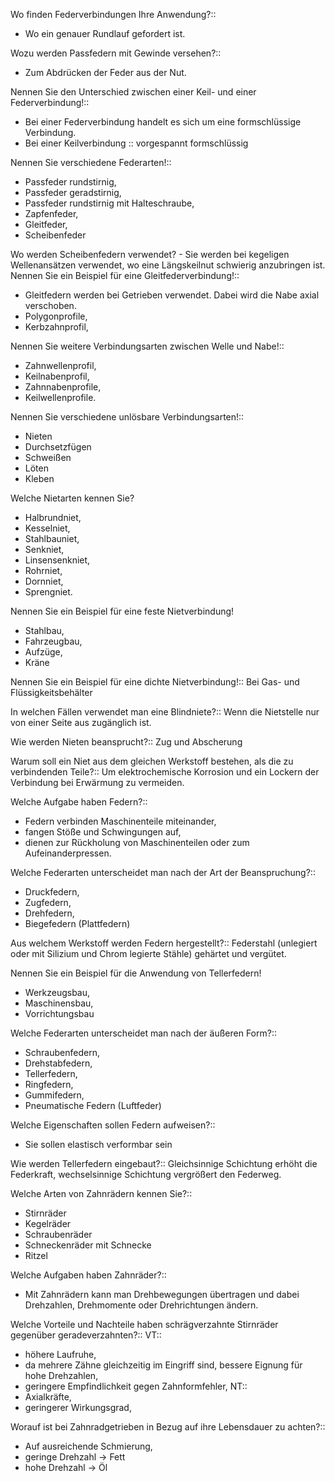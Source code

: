 Wo finden Federverbindungen Ihre Anwendung?::
- Wo ein genauer Rundlauf gefordert ist.

Wozu werden Passfedern mit Gewinde versehen?::
- Zum Abdrücken der Feder aus der Nut.

Nennen Sie den Unterschied zwischen einer Keil- und einer Federverbindung!:: 
- Bei einer Federverbindung handelt es sich um eine formschlüssige Verbindung.
- Bei einer Keilverbindung :: vorgespannt formschlüssig

Nennen Sie verschiedene Federarten!::
- Passfeder rundstirnig,
- Passfeder geradstirnig,
- Passfeder rundstirnig mit Halteschraube,
- Zapfenfeder,
- Gleitfeder,
- Scheibenfeder

Wo werden Scheibenfedern verwendet? - Sie werden bei kegeligen Wellenansätzen verwendet, wo eine Längskeilnut schwierig anzubringen ist. Nennen Sie ein Beispiel für eine Gleitfederverbindung!::
- Gleitfedern werden bei Getrieben verwendet. Dabei wird die Nabe axial verschoben.
- Polygonprofile,
- Kerbzahnprofil,
     
Nennen Sie weitere Verbindungsarten zwischen Welle und Nabe!::
- Zahnwellenprofil,
- Keilnabenprofil,
- Zahnnabenprofile,
- Keilwellenprofile.

Nennen Sie verschiedene unlösbare Verbindungsarten!::
- Nieten
- Durchsetzfügen
- Schweißen
- Löten
- Kleben

Welche Nietarten kennen Sie?
- Halbrundniet,
- Kesselniet,
- Stahlbauniet,
- Senkniet,
- Linsensenkniet,
- Rohrniet,
- Dornniet,
- Sprengniet.

Nennen Sie ein Beispiel für eine feste Nietverbindung!
- Stahlbau,
- Fahrzeugbau,
- Aufzüge,
- Kräne

Nennen Sie ein Beispiel für eine dichte Nietverbindung!::
Bei Gas- und Flüssigkeitsbehälter

In welchen Fällen verwendet man eine Blindniete?::
Wenn die Nietstelle nur von einer Seite aus zugänglich ist.

Wie werden Nieten beansprucht?::
Zug und Abscherung

Warum soll ein Niet aus dem gleichen Werkstoff bestehen, als die zu verbindenden Teile?::
Um elektrochemische Korrosion und ein Lockern der Verbindung bei Erwärmung zu vermeiden.

Welche Aufgabe haben Federn?::
- Federn verbinden Maschinenteile miteinander,
- fangen Stöße und Schwingungen auf,
- dienen zur Rückholung von Maschinenteilen oder zum Aufeinanderpressen.

Welche Federarten unterscheidet man nach der Art der Beanspruchung?::
- Druckfedern,
- Zugfedern,
- Drehfedern,
- Biegefedern (Plattfedern)

Aus welchem Werkstoff werden Federn hergestellt?::
Federstahl (unlegiert oder mit Silizium und Chrom legierte Stähle) gehärtet und vergütet.

Nennen Sie ein Beispiel für die Anwendung von Tellerfedern!
- Werkzeugsbau,
- Maschinensbau,
- Vorrichtungsbau

Welche Federarten unterscheidet man nach der äußeren Form?::
- Schraubenfedern,
- Drehstabfedern,
- Tellerfedern,
- Ringfedern,
- Gummifedern,
- Pneumatische Federn (Luftfeder)

Welche Eigenschaften sollen Federn aufweisen?::
- Sie sollen elastisch verformbar sein

Wie werden Tellerfedern eingebaut?::
Gleichsinnige Schichtung erhöht die Federkraft, wechselsinnige Schichtung vergrößert den Federweg.

Welche Arten von Zahnrädern kennen Sie?::
- Stirnräder
- Kegelräder
- Schraubenräder
- Schneckenräder mit Schnecke
- Ritzel

Welche Aufgaben haben Zahnräder?:: 
- Mit Zahnrädern kann man Drehbewegungen übertragen und dabei Drehzahlen, Drehmomente oder Drehrichtungen ändern.

Welche Vorteile und Nachteile haben schrägverzahnte Stirnräder gegenüber geradeverzahnten?::
VT::
- höhere Laufruhe,
- da mehrere Zähne gleichzeitig im Eingriff sind, bessere Eignung für hohe Drehzahlen,
- geringere Empfindlichkeit gegen Zahnformfehler,
NT::
- Axialkräfte,
- geringerer Wirkungsgrad,

Worauf ist bei Zahnradgetrieben in Bezug auf ihre Lebensdauer zu achten?::
- Auf ausreichende Schmierung,
- geringe Drehzahl -> Fett
- hohe Drehzahl -> Öl
